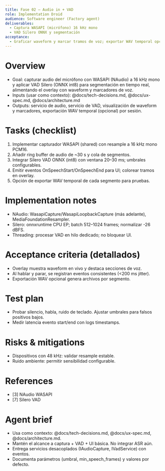 ```yaml
---
title: Fase 02 – Audio in + VAD
role: Implementation Droid
audience: Software engineer (Factory agent)
deliverables:
  - Captura WASAPI (micrófono) 16 kHz mono
  - VAD Silero ONNX y segmentación
acceptance:
  - Graficar waveform y marcar tramos de voz; exportar WAV temporal opcional
---
```

 
 # Overview
 - Goal: capturar audio del micrófono con WASAPI (NAudio) a 16 kHz mono y aplicar VAD Silero (ONNX int8) para segmentación en tiempo real, alimentando el overlay con waveform y marcadores de voz.
 - Inputs (usar como contexto): @docs/tech-decisions.md, @docs/ux-spec.md, @docs/architecture.md
 - Outputs: servicio de audio, servicio de VAD, visualización de waveform y marcadores, exportación WAV temporal (opcional) por sesión.
 
 # Tasks (checklist)
 1) Implementar capturador WASAPI (shared) con resample a 16 kHz mono PCM16.
 2) Añadir ring buffer de audio de ~30 s y cola de segmentos.
 3) Integrar Silero VAD ONNX (int8) con ventana 20–30 ms; umbrales configurables.
 4) Emitir eventos OnSpeechStart/OnSpeechEnd para UI; colorear tramos en overlay.
 5) Opción de exportar WAV temporal de cada segmento para pruebas.
 
 # Implementation notes
 - NAudio: WasapiCapture/WasapiLoopbackCapture (más adelante), MediaFoundationResampler.
 - Silero: onnxruntime CPU EP; batch 512–1024 frames; normalizar -26 dBFS.
 - Threading: procesar VAD en hilo dedicado; no bloquear UI.
 
 # Acceptance criteria (detallados)
 - Overlay muestra waveform en vivo y destaca secciones de voz.
 - Al hablar y parar, se registran eventos consistentes (<200 ms jitter).
 - Exportación WAV opcional genera archivos por segmento.
 
 # Test plan
 - Probar silencio, habla, ruido de teclado. Ajustar umbrales para falsos positivos bajos.
 - Medir latencia evento start/end con logs timestamps.
 
 # Risks & mitigations
 - Dispositivos con 48 kHz: validar resample estable.
 - Ruido ambiente: permitir sensibilidad configurable.
 
 # References
 - [3] NAudio WASAPI
 - [7] Silero VAD
 
 # Agent brief
 - Usa como contexto: @docs/tech-decisions.md, @docs/ux-spec.md, @docs/architecture.md.
 - Mantén el alcance a captura + VAD + UI básica. No integrar ASR aún.
 - Entrega servicios desacoplados (IAudioCapture, IVadService) con eventos.
 - Documenta parámetros (umbral, min_speech_frames) y valores por defecto.
